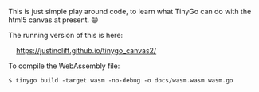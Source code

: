 This is just simple play around code, to learn what TinyGo
can do with the html5 canvas at present. :smile:

The running version of this is here:

&nbsp; &nbsp; https://justinclift.github.io/tinygo_canvas2/

To compile the WebAssembly file:

    $ tinygo build -target wasm -no-debug -o docs/wasm.wasm wasm.go
